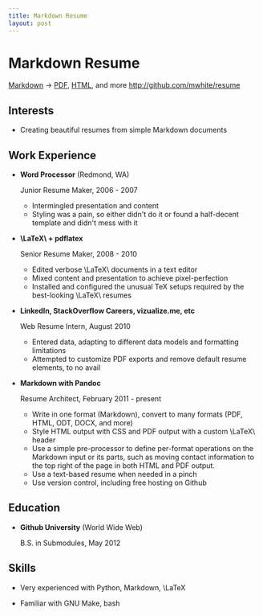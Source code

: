 ```yaml
---
title: Markdown Resume
layout: post
---
```


Markdown Resume
===============

[Markdown](https://raw.github.com/mwhite/resume/master/resume.md) -> [PDF](https://raw.github.com/mwhite/resume/master/resume.pdf), [HTML](http://mwhite.github.com/resume), and more
<http://github.com/mwhite/resume>

Interests
-------------

*   Creating beautiful resumes from simple Markdown documents


Work Experience
---------------
 
*   **Word Processor** (Redmond, WA)

    Junior Resume Maker, 2006 - 2007

    -   Intermingled presentation and content
    -   Styling was a pain, so either didn't do it or found a half-decent
        template and didn't mess with it

*   **\LaTeX\ + pdflatex**

    Senior Resume Maker, 2008 - 2010

    -   Edited verbose \LaTeX\ documents in a text editor
    -   Mixed content and presentation to achieve pixel-perfection
    -   Installed and configured the unusual TeX setups required by the
        best-looking \LaTeX\ resumes

*   **LinkedIn, StackOverflow Careers, vizualize.me, etc**

    Web Resume Intern, August 2010

    -   Entered data, adapting to different data models and formatting
        limitations
    -   Attempted to customize PDF exports and remove default resume elements,
        to no avail

*   **Markdown with Pandoc**

    Resume Architect, February 2011 - present

    -   Write in one format (Markdown), convert to many formats (PDF, HTML, ODT,
        DOCX, and more)
    -   Style HTML output with CSS and PDF output with a custom \LaTeX\ header
    -   Use a simple pre-processor to define per-format operations on the
        Markdown input or its parts, such as moving contact information to the
        top right of the page in both HTML and PDF output.
    -   Use a text-based resume when needed in a pinch
    -   Use version control, including free hosting on Github


Education
---------

*   **Github University** (World Wide Web)

    B.S. in Submodules, May 2012


Skills
------

*   Very experienced with Python, Markdown, \LaTeX

*   Familiar with GNU Make, bash


